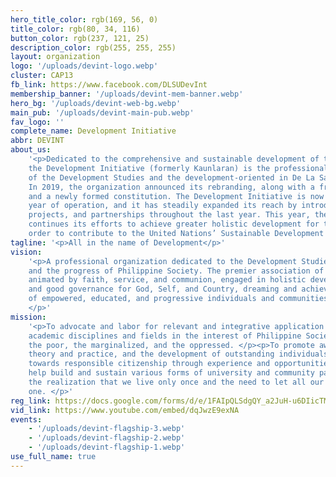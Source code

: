 ```yaml
---
hero_title_color: rgb(169, 56, 0)
title_color: rgb(80, 34, 116)
button_color: rgb(237, 121, 25)
description_color: rgb(255, 255, 255)
layout: organization
logo: '/uploads/devint-logo.webp'
cluster: CAP13
fb_link: https://www.facebook.com/DLSUDevInt
membership_banner: '/uploads/devint-mem-banner.webp'
hero_bg: '/uploads/devint-web-bg.webp'
main_pub: '/uploads/devint-main-pub.webp'
fav_logo: ''
complete_name: Development Initiative
abbr: DEVINT
about_us:
    '<p>Dedicated to the comprehensive and sustainable development of the Philippines,
    the Development Initiative (formerly Kaunlaran) is the professional organization
    of the Development Studies and the development-oriented in De La Salle University-Manila.
    In 2019, the organization announced its rebranding, along with a fresh set of leaders
    and a newly formed constitution. The Development Initiative is now in its third
    year of operation, and it has steadily expanded its reach by introducing new members,
    projects, and partnerships throughout the last year. This year, the organization
    continues its efforts to achieve greater holistic development for the country in
    order to contribute to the United Nations’ Sustainable Development Goals.</p>'
tagline: '<p>All in the name of Development</p>'
vision:
    '<p>A professional organization dedicated to the Development Studies students
    and the progress of Philippine Society. The premier association of development students,
    animated by faith, service, and communion, engaged in holistic development work
    and good governance for God, Self, and Country, dreaming and achieving a nation
    of empowered, educated, and progressive individuals and communities and a just society.
    </p>'
mission:
    '<p>To advocate and labor for relevant and integrative application of various
    academic disciplines and fields in the interest of Philippine Society, especially
    the poor, the marginalized, and the oppressed. </p><p>To promote awareness of development
    theory and practice, and the development of outstanding individuals and leaders
    towards responsible citizenship through experience and opportunities. </p><p>To
    help build and sustain various forms of university and community partnerships with
    the realization that we live only once and the need to let all our lives be a fruitful
    one. </p>'
reg_link: https://docs.google.com/forms/d/e/1FAIpQLSdgQY_a2JuH-u6DIicTMpJJq-0f0lpFKTBMP6t3EOQiRW-3hA/viewform?usp=sf_link
vid_link: https://www.youtube.com/embed/dqJwzE9exNA
events:
    - '/uploads/devint-flagship-3.webp'
    - '/uploads/devint-flagship-2.webp'
    - '/uploads/devint-flagship-1.webp'
use_full_name: true
---
```

